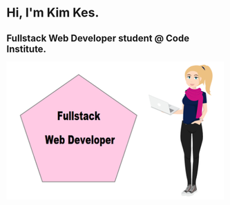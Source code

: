 # Hi, I'm Kim Kes.

## Fullstack Web Developer student @ Code Institute.

![Welcome!](kimkesdev_minime_fullstackwebdeveloper.png?")
